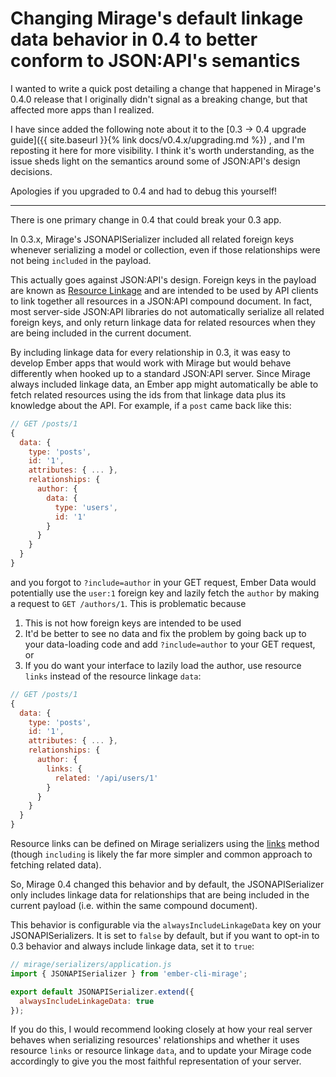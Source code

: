 # Changing Mirage's default linkage data behavior in 0.4 to better conform to JSON:API's semantics

I wanted to write a quick post detailing a change that happened in Mirage's 0.4.0 release that I originally didn't signal as a breaking change, but that affected more apps than I realized.

I have since added the following note about it to the [0.3 -> 0.4 upgrade guide]({{ site.baseurl }}{% link docs/v0.4.x/upgrading.md %})
, and I'm reposting it here for more visibility. I think it's worth understanding, as the issue sheds light on the semantics around some of JSON:API's design decisions.

Apologies if you upgraded to 0.4 and had to debug this yourself!

---

There is one primary change in 0.4 that could break your 0.3 app.

In 0.3.x, Mirage's JSONAPISerializer included all related foreign keys whenever serializing a model or collection, even if those relationships were not being `included` in the payload.

This actually goes against JSON:API's design. Foreign keys in the payload are known as [Resource Linkage](http://jsonapi.org/format/#document-resource-object-linkage) and are intended to be used by API clients to link together all resources in a JSON:API compound document. In fact, most server-side JSON:API libraries do not automatically serialize all related foreign keys, and only return linkage data for related resources when they are being included in the current document.

By including linkage data for every relationship in 0.3, it was easy to develop Ember apps that would work with Mirage but would behave differently when hooked up to a standard JSON:API server. Since Mirage always included linkage data, an Ember app might automatically be able to fetch related resources using the ids from that linkage data plus its knowledge about the API. For example, if a `post` came back like this:

```js
// GET /posts/1
{
  data: {
    type: 'posts',
    id: '1',
    attributes: { ... },
    relationships: {
      author: {
        data: {
          type: 'users',
          id: '1'
        }
      }
    }
  }
}
```

and you forgot to `?include=author` in your GET request, Ember Data would potentially use the `user:1` foreign key and lazily fetch the `author` by making a request to `GET /authors/1`. This is problematic because

1. This is not how foreign keys are intended to be used
2. It'd be better to see no data and fix the problem by going back up to your data-loading code and add `?include=author` to your GET request, or
3. If you do want your interface to lazily load the author, use resource `links` instead of the resource linkage `data`:

```js
// GET /posts/1
{
  data: {
    type: 'posts',
    id: '1',
    attributes: { ... },
    relationships: {
      author: {
        links: {
          related: '/api/users/1'
        }
      }
    }
  }
}
```

Resource links can be defined on Mirage serializers using the [links](http://www.ember-cli-mirage.com/docs/v0.3.x/serializers/#linksmodel) method (though `including` is likely the far more simpler and common approach to fetching related data).

So, Mirage 0.4 changed this behavior and by default, the JSONAPISerializer only includes linkage data for relationships that are being included in the current payload (i.e. within the same compound document).

This behavior is configurable via the `alwaysIncludeLinkageData` key on your JSONAPISerializers. It is set to `false` by default, but if you want to opt-in to 0.3 behavior and always include linkage data, set it to `true`:

```js
// mirage/serializers/application.js
import { JSONAPISerializer } from 'ember-cli-mirage';

export default JSONAPISerializer.extend({
  alwaysIncludeLinkageData: true
});
```

If you do this, I would recommend looking closely at how your real server behaves when serializing resources' relationships and whether it uses resource `links` or resource linkage `data`, and to update your Mirage code accordingly to give you the most faithful representation of your server.
